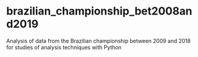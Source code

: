 # brazilian_championship_bet2008and2019
Analysis of data from the Brazilian championship between 2009 and 2018 for studies of analysis techniques with Python
